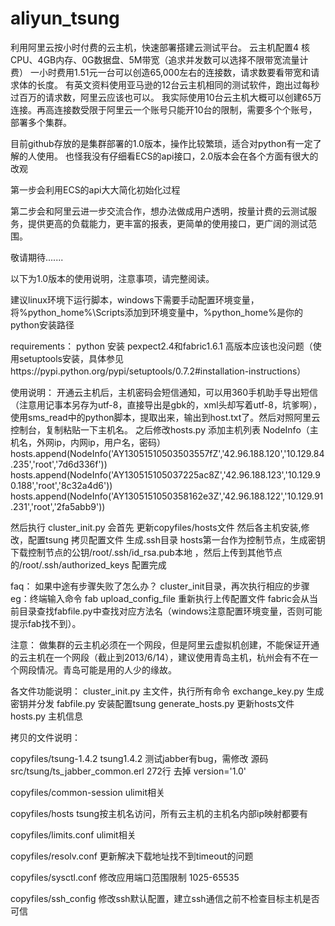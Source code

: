 aliyun_tsung
============

利用阿里云按小时付费的云主机，快速部署搭建云测试平台。
云主机配置4 核CPU、4GB内存、0G数据盘、5M带宽（追求并发数可以选择不限带宽流量计费）
 一小时费用1.51元一台可以创造65,000左右的连接数，请求数要看带宽和请求体的长度。
 有英文资料使用亚马逊的12台云主机相同的测试软件，跑出过每秒过百万的请求数，阿里云应该也可以。
 我实际使用10台云主机大概可以创建65万连接。再高连接数受限于阿里云一个账号只能开10台的限制，需要多个个账号，部署多个集群。

目前github存放的是集群部署的1.0版本，操作比较繁琐，适合对python有一定了解的人使用。
也怪我没有仔细看ECS的api接口，2.0版本会在各个方面有很大的改观

第一步会利用ECS的api大大简化初始化过程

第二步会和阿里云进一步交流合作，想办法做成用户透明，按量计费的云测试服务，提供更高的负载能力，更丰富的报表，更简单的使用接口，更广阔的测试范围。

敬请期待.......

以下为1.0版本的使用说明，注意事项，请完整阅读。

建议linux环境下运行脚本，windows下需要手动配置环境变量，将%python_home%\Scripts添加到环境变量中，%python_home%是你的python安装路径

requirements：
python 安装 pexpect2.4和fabric1.6.1 高版本应该也没问题（使用setuptools安装，具体参见https://pypi.python.org/pypi/setuptools/0.7.2#installation-instructions）



使用说明：
开通云主机后，主机密码会短信通知，可以用360手机助手导出短信（注意用记事本另存为utf-8，直接导出是gbk的，xml头却写着utf-8，坑爹啊），使用sms_read中的python脚本，提取出来，输出到host.txt了。然后对照阿里云控制台，复制粘贴一下主机名。
之后修改hosts.py
	添加主机列表 NodeInfo（主机名，外网ip，内网ip，用户名，密码）
	hosts.append(NodeInfo('AY13051510503503557fZ','42.96.188.120','10.129.84.235','root','7d6d336f'))
	hosts.append(NodeInfo('AY130515105037225ac8Z','42.96.188.123','10.129.90.188','root','8c32a4d6'))
	hosts.append(NodeInfo('AY1305151050358162e3Z','42.96.188.122','10.129.91.231','root','2fa5abb9'))

然后执行 cluster_init.py 
	会首先 更新copyfiles/hosts文件
	然后各主机安装,修改，配置tsung
	拷贝配置文件
	生成.ssh目录
	hosts第一台作为控制节点，生成密钥
	下载控制节点的公钥/root/.ssh/id_rsa.pub本地 ，然后上传到其他节点的/root/.ssh/authorized_keys
配置完成

faq：
如果中途有步骤失败了怎么办？
cluster_init目录，再次执行相应的步骤 eg：终端输入命令 fab upload_config_file 重新执行上传配置文件 fabric会从当前目录查找fabfile.py中查找对应方法名（windows注意配置环境变量，否则可能提示fab找不到）。

注意：
做集群的云主机必须在一个网段，但是阿里云虚拟机创建，不能保证开通的云主机在一个网段（截止到2013/6/14），建议使用青岛主机，杭州会有不在一个网段情况。青岛可能是用的人少的缘故。

各文件功能说明：
cluster_init.py 主文件，执行所有命令
exchange_key.py 生成密钥并分发
fabfile.py 安装配置tsung
generate_hosts.py 更新hosts文件
hosts.py 主机信息

拷贝的文件说明：

copyfiles/tsung-1.4.2        tsung1.4.2 测试jabber有bug，需修改 源码 src/tsung/ts_jabber_common.erl  272行 去掉 version='1.0'

copyfiles/common-session     ulimit相关

copyfiles/hosts              tsung按主机名访问，所有云主机的主机名内部ip映射都要有

copyfiles/limits.conf        ulimit相关 

copyfiles/resolv.conf        更新解决下载地址找不到timeout的问题

copyfiles/sysctl.conf        修改应用端口范围限制 1025-65535

copyfiles/ssh_config         修改ssh默认配置，建立ssh通信之前不检查目标主机是否可信
